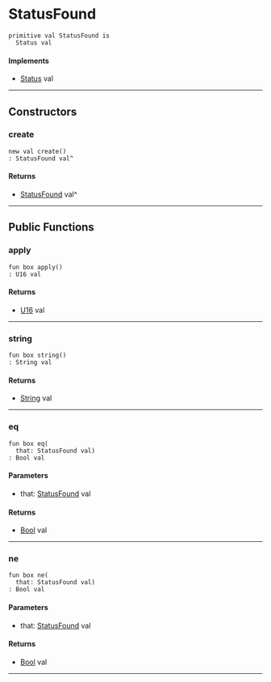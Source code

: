 # StatusFound

```pony
primitive val StatusFound is
  Status val
```

#### Implements

* [Status](net-http-Status) val

---

## Constructors

### create

```pony
new val create()
: StatusFound val^
```

#### Returns

* [StatusFound](net-http-StatusFound) val^

---

## Public Functions

### apply

```pony
fun box apply()
: U16 val
```

#### Returns

* [U16](builtin-U16) val

---

### string

```pony
fun box string()
: String val
```

#### Returns

* [String](builtin-String) val

---

### eq

```pony
fun box eq(
  that: StatusFound val)
: Bool val
```
#### Parameters

*   that: [StatusFound](net-http-StatusFound) val

#### Returns

* [Bool](builtin-Bool) val

---

### ne

```pony
fun box ne(
  that: StatusFound val)
: Bool val
```
#### Parameters

*   that: [StatusFound](net-http-StatusFound) val

#### Returns

* [Bool](builtin-Bool) val

---

